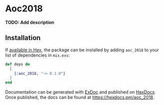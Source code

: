 # Aoc2018

**TODO: Add description**

## Installation

If [available in Hex](https://hex.pm/docs/publish), the package can be installed
by adding `aoc_2018` to your list of dependencies in `mix.exs`:

```elixir
def deps do
  [
    {:aoc_2018, "~> 0.1.0"}
  ]
end
```

Documentation can be generated with [ExDoc](https://github.com/elixir-lang/ex_doc)
and published on [HexDocs](https://hexdocs.pm). Once published, the docs can
be found at <https://hexdocs.pm/aoc_2018>.

